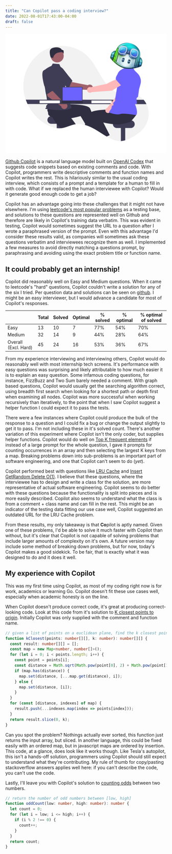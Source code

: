 ```yaml
---
title: "Can Copilot pass a coding interview?"
date: 2022-08-01T17:43:00-04:00
draft: false
---
```


![Copilot interviewing for a job (credit: undraw.co)](/img/copilot-interview.png)

[Github Copilot](https://github.com/features/Copilot) is a natural language model built on [OpenAI Codex](https://openai.com/blog/openai-codex/) that suggests code snippets based on existing comments and code. With Copilot, programmers write descriptive comments and function names and Copilot writes the rest. This is hilariously similar to the usual coding interview, which consists of a prompt and a template for a human to fill in with code. What if we replaced the human interviewee with Copilot? Would it generate good enough code to get a job?

Copilot has an advantage going into these challenges that it might not have elsewhere. I'm using [leetcode's most popular problems](https://leetcode.com/problemset/all/?sorting=W3sic29ydE9yZGVyIjoiREVTQ0VORElORyIsIm9yZGVyQnkiOiJGUkVRVUVOQ1kifV0%3D) as a testing base, and solutions to these questions are represented well on Github and therefore are likely in Copilot's training data verbatim. This was evident in testing, Copilot would sometimes suggest the URL to a question after I wrote a paraphrased version of the prompt. Even with this advantage I'd consider these results valid, as companies will sometimes ask these questions verbatim and interviewees recognize them as well. I implemented a few measures to avoid directly matching a questions prompt, by paraphrasing and avoiding using the exact problem title or function name.

## It could probably get an internship!

Copilot did reasonably well on Easy and Medium questions. When it came to leetcode's "hard" questions, Copilot couldn't write a solution for any of the six I tried. Per question data and solutions can be seen on [github](https://github.com/ryanmahan/Copilot-interview). I might be an easy interviewer, but I would advance a candidate for most of Copilot's responses.

|                      | Total | Solved | Optimal | % solved | % optimal | % optimal of solved |
| -------------------- | ----- | ------ | ------- | -------- | --------- | ------------------- |
| Easy                 | 13    | 10     | 7       | 77%   | 54%    | 70%              |
| Medium               | 32    | 14     | 9       | 44%   | 28%    | 64%              |
| Overall (Excl. Hard) | 45    | 24     | 16      | 53%   | 36%    | 67%              |

From my experience interviewing and interviewing others, Copilot would do reasonably well with most internship tech screens. It's performance with easy questions was surprising and likely attributable to how much easier it is to explain an easy question. Some infamous coding questions, for instance, FizzBuzz and Two Sum barely needed a comment. With graph based questions, Copilot would usually get the searching algorithm correct, using breadth first search when looking for a shortest path or depth first when examining all nodes. Copilot was more successful when working recursively than iteratively,  to the point that when I saw Copilot suggest a helper function I could expect it to pass the tests.

There were a few instances where Copilot could produce the bulk of the response to a question and I could fix a bug or change the output slightly to get it to pass. I'm not including these in it's solved count. There's another variation of this experiment where Copilot isn't the only coder, but supplies helper functions. Copilot would do well on [Top K frequent elements](https://leetcode.com/problems/top-k-frequent-elements/) if instead of a large prompt for the whole question, I gave it prompts for counting occurrences in an array and then selecting the largest K keys from a map. Breaking problems down into sub-problems is an important part of software engineering, and one that Copilot can't seem to do (*yet*).

Copilot performed best with questions like [LRU Cache](https://leetcode.com/problems/lru-cache/) and [Insert GetRandom Delete O(1)](https://leetcode.com/problems/insert-delete-getrandom-o1/). I believe that these questions, where the interviewee has to design and write a class for the solution, are more representative of actual software engineering. Copilot seems to do better with these questions because the functionality is split into pieces and is more easily described. Copilot also seems to understand what the class is from a comment + class name and can fill in the rest. This might be an indicator of the testing data fitting our use case well, Copilot suggested an outdated URL for the LRU Cache problem.

From these results, my only takeaway is that **Co**pilot is aptly named. Given one of these problems, I'd be able to solve it much faster with Copilot than without, but it's clear that Copilot is not capable of solving problems that include larger amounts of complexity on it's own. A future version may include some method of breaking down problems, but for now, today's Copilot makes a good sidekick. To be fair, that is exactly what it was designed to do and it does it well.

## My experience with Copilot

This was my first time using Copilot, as most of my coding right now is for work, academics or learning Go. Copilot doesn't fit these use cases well, especially when academic honesty is on the line. 

When Copilot doesn't produce correct code, it's great at producing correct-looking code. Look at this code from it's solution to [K closest points to origin](https://leetcode.com/problems/k-closest-points-to-origin/). Initially Copilot was only supplied with the comment and function name.

```typescript
// given a list of points on a euclidean plane, find the k closest points to the origin
function kClosest(points: number[][], k: number): number[][] {
  const result: number[][] = [];
  const map = new Map<number, number[]>();
  for (let i = 0; i < points.length; i++) {
    const point = points[i];
    const distance = Math.sqrt(Math.pow(point[0], 2) + Math.pow(point[1], 2));
    if (map.has(distance)) {
      map.set(distance, [...map.get(distance), i]);
    } else {
      map.set(distance, [i]);
    }
  }
  for (const [distance, indexes] of map) {
    result.push(...indexes.map(index => points[index]));
  }
  return result.slice(0, k);
}
```

Can you spot the problem? Nothings actually ever sorted, this function just returns the input array, but sliced. In another language, this could be fixed easily with an ordered map, but in javascript maps are ordered by insertion. This code, at a glance, does look like it works though. Like Tesla's autopilot, this isn't a hands-off solution, programmers using Copilot should still expect to understand what they're contributing. My rule of thumb for copy/pasting stackoverflow answers applies well here: if you can't describe the code, you can't use the code.

Lastly, I'll leave you with Copilot's solution to [counting odds](https://leetcode.com/problems/count-odd-numbers-in-an-interval-range) between two numbers. 

```typescript
// return the number of odd numbers between [low, high] 
function oddCount(low: number, high: number): number {
  let count = 0;
  for (let i = low; i <= high; i++) {
    if (i % 2 !== 0) {
      count++;
    }
  }
  return count;
}
```
